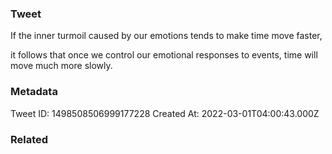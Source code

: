 ### Tweet
If the inner turmoil caused by our emotions tends to make time move faster,

it follows that once we control our emotional responses to events, time will move much more slowly.

### Metadata
Tweet ID: 1498508506999177228
Created At: 2022-03-01T04:00:43.000Z

### Related

